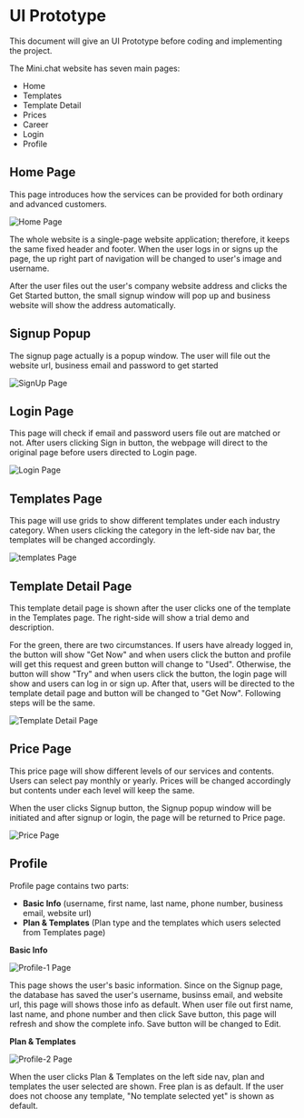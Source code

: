 # UI Prototype

This document will give an UI Prototype before coding and implementing the project. 

The Mini.chat website has seven main pages: 

* Home
* Templates
* Template Detail
* Prices
* Career
* Login
* Profile	

## Home Page
This page introduces how the services can be provided for both ordinary and advanced customers.

![Home Page](Home.png)

The whole website is a single-page website application; therefore, it keeps the same fixed header and footer. When the user logs in or signs up the page, the up right part of navigation will be changed to user's image and username.

After the user files out the user's company website address and clicks the Get Started button, the small signup window will pop up and business website will show the address automatically.

## Signup Popup

The signup page actually is a popup window. The user will file out the website url, business email and password to get started

![SignUp Page](SignUp.png)

## Login Page

This page will check if email and password users file out are matched or not. After users clicking Sign in button, the webpage will direct to the original page before users directed to Login page.

![Login Page](Login.png)

## Templates Page

This page will use grids to show different templates under each industry category. When users clicking the category in the left-side nav bar, the templates will be changed accordingly. 

![templates Page](templates.png)

## Template Detail Page

This template detail page is shown after the user clicks one of the template in the Templates page. The right-side will show a trial demo and description. 

For the green, there are two circumstances. If users have already logged in, the button will show "Get Now" and when users click the button and profile will get this request and green button will change to "Used". Otherwise, the button will show "Try" and when users click the button, the login page will show and users can log in or sign up. After that, users will be directed to the template detail page and button will be changed to "Get Now". Following steps will be the same.

![Template Detail Page](TemplateDetail.png)

## Price Page

This price page will show different levels of our services and contents. Users can select pay monthly or yearly. Prices will be changed accordingly but contents under each level will keep the same.

When the user clicks Signup button, the Signup popup window will be initiated and after signup or login, the page will be returned to Price page.

![Price Page](Price.png)

## Profile

Profile page contains two parts:

* **Basic Info** (username, first name, last name, phone number, business email, website url)
* **Plan & Templates** (Plan type and the templates which users selected from Templates page)

**Basic Info**

![Profile-1 Page](Profile-1.png)

This page shows the user's basic information. Since on the Signup page, the database has saved the user's username, businss email, and website url, this page will shows those info as default. When user file out first name, last name, and phone number and then click Save button, this page will refresh and show the complete info. Save button will be changed to Edit.

**Plan & Templates**

![Profile-2 Page](Profile-2.png)

When the user clicks Plan & Templates on the left side nav, plan and templates the user selected are shown. Free plan is as default. If the user does not choose any template, "No template selected yet" is shown as default.


